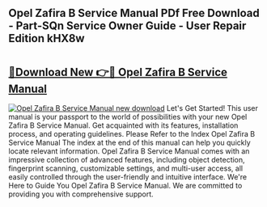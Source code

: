 ## Opel Zafira B Service Manual PDf Free Download - Part-SQn Service Owner Guide - User Repair Edition kHX8w

# <h2><a href="http://cf25288.oget.top/?id=Opel+Zafira+B+Service+Manual">🔗Download New 👉🔴 Opel Zafira B Service Manual</a></h2>

[![Opel Zafira B Service Manual new download](https://i.imgur.com/5g1atiW.png)](http://cf25288.oget.top/?id=Opel+Zafira+B+Service+Manual)
Let's Get Started! This user manual is your passport to the world of possibilities with your new Opel Zafira B Service Manual. Get acquainted with its features, installation process, and operating guidelines. Please Refer to the Index Opel Zafira B Service Manual The index at the end of this manual can help you quickly locate relevant information. Opel Zafira B Service Manual comes with an impressive collection of advanced features, including object detection, fingerprint scanning, customizable settings, and multi-user access, all easily controlled through the user-friendly and intuitive interface. We're Here to Guide You Opel Zafira B Service Manual. We are committed to providing you with comprehensive support.
